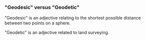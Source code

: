 ### "Geodesic" versus "Geodetic"

"Geodesic" is an adjective relating to the shortest possible distance between two points on a sphere.

"Geodetic" is an adjective related to land surveying.
